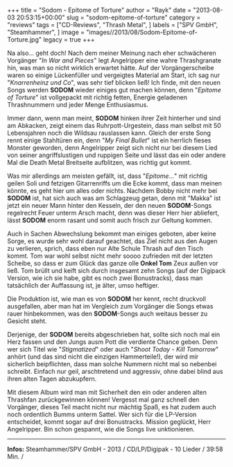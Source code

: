 +++
title = "Sodom - Epitome of Torture"
author = "Rayk"
date = "2013-08-03 20:53:15+00:00"
slug = "sodom-epitome-of-torture"
category = "reviews"
tags = ["CD-Reviews", "Thrash Metal", ]
labels = ["SPV GmbH", "Steamhammer", ]
image = "images//2013/08/Sodom-Epitome-of-Torture.jpg"
legacy = true
+++

Na also... geht doch! Nach dem meiner Meinung nach eher schwächeren Vorgänger "_In War and Pieces_" legt Angelripper eine wahre Thrashgranate hin, was man so nicht wirklich erwartet hätte. Auf der Vorgängerscheibe waren so einige Lückenfüller und vergeigtes Material am Start, ich sag nur "_Knarrenheinz und Co_", was sehr tief blicken ließ! Ich finde, mit den neuen Songs werden **SODOM** wieder einiges gut machen können, denn "_Epitome of Torture_" ist vollgepackt mit richtig fetten, Energie geladenen Thrashnummern und jeder Menge Enthusiasmus.

Immer dann, wenn man meint, **SODOM** hinken ihrer Zeit hinterher und sind am Abkacken, zeigt einem das Ruhrpott-Urgestein, dass man selbst mit 50 Lebensjahren noch die Wildsau rauslassen kann. Gleich der erste Song rennt einige Stahltüren ein,  denn "_My Final Bullet_" ist ein herrlich fieses Monster geworden, denn Angelripper zeigt sich nicht nur bei diesem Lied von seiner angriffslustigen und ruppigen Seite und lässt das ein oder andere Mal die Death Metal Breitseite aufblitzen, was richtig gut  kommt.

Was mir allerdings am meisten gefällt, ist, dass "_Epitome..._" mit richtig geilen Soli und fetzigen Gitarrenriffs um die Ecke kommt, dass man meinen könnte, es geht hier um alles oder nichts. Nachdem Bobby nicht mehr bei **SODOM** ist, hat sich auch was am Schlagzeug getan, denn mit "Makka" ist jetzt ein neuer Mann hinter den Kesseln, der den neuen **SODOM**-Songs regelrecht Feuer unterm Arsch macht, denn was dieser Herr hier abliefert, lässt **SODOM** enorm rasant und somit auch frisch zur Geltung kommen.

Auch in Sachen Abwechslung bekommt man einiges geboten, aber keine Sorge, es wurde sehr wohl darauf geachtet, das Ziel nicht aus den Augen zu verlieren, sprich, dass eben nur Alte Schule Thrash auf den Tisch kommt. Tom war wohl selbst nicht mehr soooo zufrieden mit der letzten Scheibe, so dass er zum Glück das ganze olle **Onkel Tom** Zeux außen vor ließ. Tom brüllt und keift sich durch insgesamt zehn Songs (auf der Digipack Version, wie ich sie habe, gibt es noch zwei Bonustracks), dass man tatsächlich der Auffassung ist, je älter, umso heftiger.

Die Produktion ist, wie man es von **SODOM** her kennt, recht druckvoll ausgefallen, aber man hat im Vergleich zum Vorgänger die Songs etwas rauer hinbekommen, was den **SODOM**-Songs auch weitaus besser zu Gesicht steht.

Derjenige, der **SODOM** bereits abgeschrieben hat, sollte sich noch mal ein Herz fassen und den Jungs ausm Pott die verdiente Chance geben. Denn wer sich Titel wie "_Stigmatized_" oder auch "_Shoot Today - Kill Tomorrow_" anhört (und das sind nicht die einzigen Hammerteile!), der wird mir sicherlich beipflichten, dass man solche Nummern nicht mal so nebenbei schreibt. Einfach nur geil, arschtretend und aggressiv, ohne dabei blind aus ihren alten Tagen abzukupfern.

Mit diesem Album wird man mit Sicherheit den ein oder anderen alten Thrashfan zurückgewinnen können! Vergesst mal ganz schnell den  Vorgänger, dieses Teil macht nicht nur mächtig Spaß, es hat zudem auch noch ordentlich Bumms unterm Sattel. Wer sich für die LP-Version entscheidet, kommt sogar auf drei Bonustracks. Mission geglückt, Herr Angelripper. Bin schon gespannt, wie die Songs live unktionieren.



---
**Infos:**
Steamhammer/SPV GmbH - 2013 / 
CD/LP/Digipak - 10 Lieder / 39:58 Min. / 
